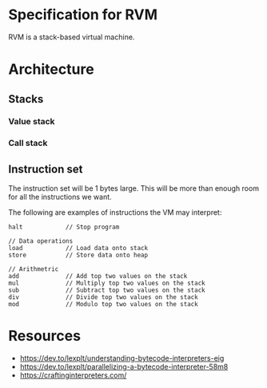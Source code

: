 # Specification for RVM
RVM is a stack-based virtual machine.

# Architecture

## Stacks

### Value stack

### Call stack

## Instruction set
The instruction set will be 1 bytes large. This will be more than enough room for all the instructions we want.

The following are examples of instructions the VM may interpret:
``` 
halt            // Stop program

// Data operations
load            // Load data onto stack
store           // Store data onto heap

// Arithmetric
add             // Add top two values on the stack
mul             // Multiply top two values on the stack
sub             // Subtract top two values on the stack
div             // Divide top two values on the stack
mod             // Modulo top two values on the stack
```

# Resources
- https://dev.to/lexplt/understanding-bytecode-interpreters-eig
- https://dev.to/lexplt/parallelizing-a-bytecode-interpreter-58m8
- https://craftinginterpreters.com/